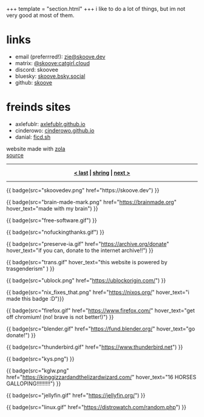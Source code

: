 +++
template = "section.html"
+++
i like to do a lot of things, but im not very good at most of them.

# links
- email (preferrred!): [zie@skoove.dev](mailto:zie@skoove.dev)
- matrix: [@skoove:catgirl.cloud](https://matrix.to/#/@skoove:catgirl.cloud)
- discord: skoovee
- bluesky: [skoove.bsky.social](https://bsky.app/profile/skoove.bsky.social)
- github: [skoove](https://github.com/skoove)

# freinds sites
- axlefublr: [axlefublr.github.io](https://axlefublr.github.io/)
- cinderowo: [cinderowo.github.io](https://cinderowo.github.io/)
- danial: [ficd.sh](<https://ficd.sh/>)

website made with [zola](<https://getzola.org/>) \
[source](<https://github.com/skoove/website/>)

---

<div class="webring" style="text-align: center; font-weight: bold">
  <a href="https://shring.sh/skoove/previous">&lt last</a> |
  <a href="https://shring.sh">shring</a> |
  <a href="https://shring.sh/skoove/next">next &gt</a>
</div>

---
<div class="badges">
{{ badge(src="skoovedev.png" href="https://skoove.dev") }}

{{ badge(src="brain-made-mark.png" href="https://brainmade.org" hover_text="made with my brain") }}

{{ badge(src="free-software.gif") }}

{{ badge(src="nofuckingthanks.gif") }}

{{ badge(src="preserve-ia.gif" href="https://archive.org/donate" hover_text="if you can, donate to the internet archive!!") }}

{{ badge(src="trans.gif" hover_text="this website is powered by trasgenderism" ) }}

{{ badge(src="ublock.png" href="https://ublockorigin.com/") }}

{{ badge(src="nix_fixes_that.png" href="https://nixos.org/" hover_text="i made this badge :D")}}

{{ badge(src="firefox.gif" href="https://www.firefox.com/" hover_text="get off chromium! (no! brave is not better!)") }}

{{ badge(src="blender.gif" href="https://fund.blender.org/" hover_text="go donate!") }}

{{ badge(src="thunderbird.gif" href="https://www.thunderbird.net") }}

{{ badge(src="kys.png") }}

{{ badge(src="kglw.png" href="https://kinggizzardandthelizardwizard.com/" hover_text="16 HORSES GALLOPING!!!!!!!!!") }}

{{ badge(src="jellyfin.gif" href="https://jellyfin.org/") }}

{{ badge(src="linux.gif" href="https://distrowatch.com/random.php") }}
<div>
